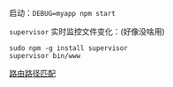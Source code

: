

启动：`DEBUG=myapp npm start`

`supervisor` 实时监控文件变化：(好像没啥用)
```
sudo npm -g install supervisor
supervisor bin/www
```

[路由路径匹配](https://www.npmjs.com/package/path-to-regexp)
